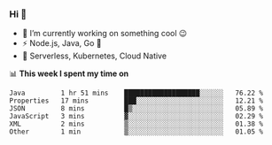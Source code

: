 ### Hi 👋

<!--
**nodejh/nodejh** is a ✨ _special_ ✨ repository because its `README.md` (this file) appears on your GitHub profile.

Here are some ideas to get you started:

- 🔭 I’m currently working on ...
- 🌱 I’m currently learning ...
- 👯 I’m looking to collaborate on ...
- 🤔 I’m looking for help with ...
- 💬 Ask me about ...
- 📫 How to reach me: ...
- 😄 Pronouns: ...
- ⚡ Fun fact: ...
-->

- 🔭 I’m currently working on something cool :wink:
- ⚡ Node.js, Java, Go :thought_balloon:
- 🤖 Serverless, Kubernetes, Cloud Native

📊 **This week I spent my time on**

<!--START_SECTION:waka-->

```text
Java         1 hr 51 mins    ███████████████████░░░░░░   76.22 %
Properties   17 mins         ███░░░░░░░░░░░░░░░░░░░░░░   12.21 %
JSON         8 mins          █▒░░░░░░░░░░░░░░░░░░░░░░░   05.89 %
JavaScript   3 mins          ▓░░░░░░░░░░░░░░░░░░░░░░░░   02.29 %
XML          2 mins          ▒░░░░░░░░░░░░░░░░░░░░░░░░   01.38 %
Other        1 min           ▒░░░░░░░░░░░░░░░░░░░░░░░░   01.05 %
```

<!--END_SECTION:waka-->


<!--
:traffic_light: **Visitors**

![visitors](https://visitor-badge.glitch.me/badge?page_id=nodejh.nodejh)
-->
